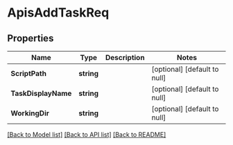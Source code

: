 # ApisAddTaskReq

## Properties
Name | Type | Description | Notes
------------ | ------------- | ------------- | -------------
**ScriptPath** | **string** |  | [optional] [default to null]
**TaskDisplayName** | **string** |  | [optional] [default to null]
**WorkingDir** | **string** |  | [optional] [default to null]

[[Back to Model list]](../README.md#documentation-for-models) [[Back to API list]](../README.md#documentation-for-api-endpoints) [[Back to README]](../README.md)

